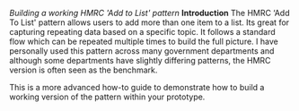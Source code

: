 _Building a working HMRC 'Add to List' pattern_
__Introduction__
The HMRC ‘Add To List' pattern allows users to add more than one item to a list. Its great for capturing repeating data based on a specific topic. It follows a standard flow which can be repeated multiple times to build the full picture. I have personally used this pattern across many government departments and although some departments have slightly differing patterns, the HMRC version is often seen as the benchmark.

This is a more advanced how-to guide to demonstrate how to build a working version of the pattern within your prototype.

